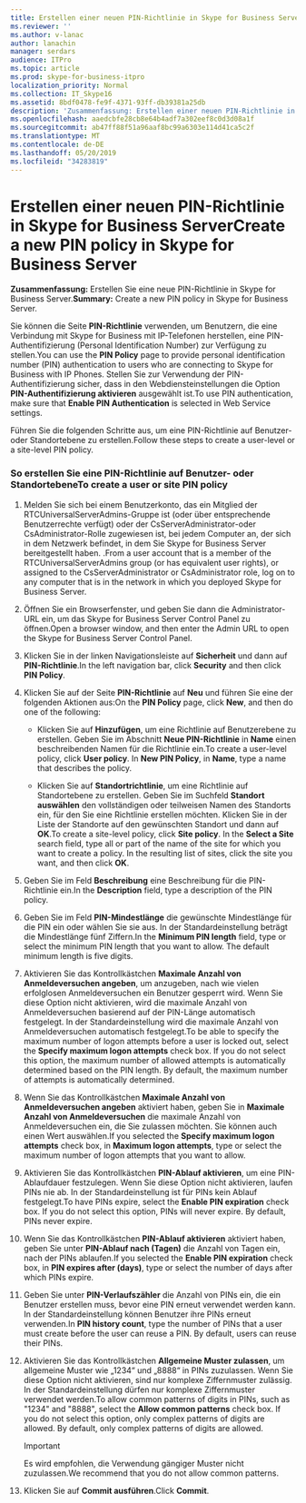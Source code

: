 ```yaml
---
title: Erstellen einer neuen PIN-Richtlinie in Skype for Business Server
ms.reviewer: ''
ms.author: v-lanac
author: lanachin
manager: serdars
audience: ITPro
ms.topic: article
ms.prod: skype-for-business-itpro
localization_priority: Normal
ms.collection: IT_Skype16
ms.assetid: 8bdf0478-fe9f-4371-93ff-db39381a25db
description: 'Zusammenfassung: Erstellen einer neuen PIN-Richtlinie in Skype for Business Server.'
ms.openlocfilehash: aaedcbfe28cb8e64b4adf7a302eef8c0d3d08a1f
ms.sourcegitcommit: ab47ff88f51a96aaf8bc99a6303e114d41ca5c2f
ms.translationtype: MT
ms.contentlocale: de-DE
ms.lasthandoff: 05/20/2019
ms.locfileid: "34283819"
---
```

# <a name="create-a-new-pin-policy-in-skype-for-business-server"></a><span data-ttu-id="cce25-103">Erstellen einer neuen PIN-Richtlinie in Skype for Business Server</span><span class="sxs-lookup"><span data-stu-id="cce25-103">Create a new PIN policy in Skype for Business Server</span></span>
 
<span data-ttu-id="cce25-104">**Zusammenfassung:** Erstellen Sie eine neue PIN-Richtlinie in Skype for Business Server.</span><span class="sxs-lookup"><span data-stu-id="cce25-104">**Summary:** Create a new PIN policy in Skype for Business Server.</span></span>
  
<span data-ttu-id="cce25-105">Sie können die Seite **PIN-Richtlinie** verwenden, um Benutzern, die eine Verbindung mit Skype for Business mit IP-Telefonen herstellen, eine PIN-Authentifizierung (Personal Identification Number) zur Verfügung zu stellen.</span><span class="sxs-lookup"><span data-stu-id="cce25-105">You can use the **PIN Policy** page to provide personal identification number (PIN) authentication to users who are connecting to Skype for Business with IP Phones.</span></span> <span data-ttu-id="cce25-106">Stellen Sie zur Verwendung der PIN-Authentifizierung sicher, dass in den Webdiensteinstellungen die Option **PIN-Authentifizierung aktivieren** ausgewählt ist.</span><span class="sxs-lookup"><span data-stu-id="cce25-106">To use PIN authentication, make sure that **Enable PIN Authentication** is selected in Web Service settings.</span></span>
  
<span data-ttu-id="cce25-107">Führen Sie die folgenden Schritte aus, um eine PIN-Richtlinie auf Benutzer- oder Standortebene zu erstellen.</span><span class="sxs-lookup"><span data-stu-id="cce25-107">Follow these steps to create a user-level or a site-level PIN policy.</span></span> 
  
### <a name="to-create-a-user-or-site-pin-policy"></a><span data-ttu-id="cce25-108">So erstellen Sie eine PIN-Richtlinie auf Benutzer- oder Standortebene</span><span class="sxs-lookup"><span data-stu-id="cce25-108">To create a user or site PIN policy</span></span>

1.  <span data-ttu-id="cce25-109">Melden Sie sich bei einem Benutzerkonto, das ein Mitglied der RTCUniversalServerAdmins-Gruppe ist (oder über entsprechende Benutzerrechte verfügt) oder der CsServerAdministrator-oder CsAdministrator-Rolle zugewiesen ist, bei jedem Computer an, der sich in dem Netzwerk befindet, in dem Sie Skype for Business Server bereitgestellt haben. .</span><span class="sxs-lookup"><span data-stu-id="cce25-109">From a user account that is a member of the RTCUniversalServerAdmins group (or has equivalent user rights), or assigned to the CsServerAdministrator or CsAdministrator role, log on to any computer that is in the network in which you deployed Skype for Business Server.</span></span>
    
2. <span data-ttu-id="cce25-110">Öffnen Sie ein Browserfenster, und geben Sie dann die Administrator-URL ein, um das Skype for Business Server Control Panel zu öffnen.</span><span class="sxs-lookup"><span data-stu-id="cce25-110">Open a browser window, and then enter the Admin URL to open the Skype for Business Server Control Panel.</span></span> 
    
3. <span data-ttu-id="cce25-111">Klicken Sie in der linken Navigationsleiste auf **Sicherheit** und dann auf **PIN-Richtlinie**.</span><span class="sxs-lookup"><span data-stu-id="cce25-111">In the left navigation bar, click **Security** and then click **PIN Policy**.</span></span>
    
4. <span data-ttu-id="cce25-112">Klicken Sie auf der Seite **PIN-Richtlinie** auf **Neu** und führen Sie eine der folgenden Aktionen aus:</span><span class="sxs-lookup"><span data-stu-id="cce25-112">On the **PIN Policy** page, click **New**, and then do one of the following:</span></span>
    
   - <span data-ttu-id="cce25-p102">Klicken Sie auf **Hinzufügen**, um eine Richtlinie auf Benutzerebene zu erstellen. Geben Sie im Abschnitt **Neue PIN-Richtlinie** in **Name** einen beschreibenden Namen für die Richtlinie ein.</span><span class="sxs-lookup"><span data-stu-id="cce25-p102">To create a user-level policy, click **User policy**. In **New PIN Policy**, in **Name**, type a name that describes the policy.</span></span>
    
   - <span data-ttu-id="cce25-p103">Klicken Sie auf **Standortrichtlinie**, um eine Richtlinie auf Standortebene zu erstellen. Geben Sie im Suchfeld **Standort auswählen** den vollständigen oder teilweisen Namen des Standorts ein, für den Sie eine Richtlinie erstellen möchten. Klicken Sie in der Liste der Standorte auf den gewünschten Standort und dann auf **OK**.</span><span class="sxs-lookup"><span data-stu-id="cce25-p103">To create a site-level policy, click **Site policy**. In the **Select a Site** search field, type all or part of the name of the site for which you want to create a policy. In the resulting list of sites, click the site you want, and then click **OK**.</span></span>
    
5. <span data-ttu-id="cce25-118">Geben Sie im Feld **Beschreibung** eine Beschreibung für die PIN-Richtlinie ein.</span><span class="sxs-lookup"><span data-stu-id="cce25-118">In the **Description** field, type a description of the PIN policy.</span></span>
    
6. <span data-ttu-id="cce25-p104">Geben Sie im Feld **PIN-Mindestlänge** die gewünschte Mindestlänge für die PIN ein oder wählen Sie sie aus. In der Standardeinstellung beträgt die Mindestlänge fünf Ziffern.</span><span class="sxs-lookup"><span data-stu-id="cce25-p104">In the **Minimum PIN length** field, type or select the minimum PIN length that you want to allow. The default minimum length is five digits.</span></span>
    
7. <span data-ttu-id="cce25-p105">Aktivieren Sie das Kontrollkästchen **Maximale Anzahl von Anmeldeversuchen angeben**, um anzugeben, nach wie vielen erfolglosen Anmeldeversuchen ein Benutzer gesperrt wird. Wenn Sie diese Option nicht aktivieren, wird die maximale Anzahl von Anmeldeversuchen basierend auf der PIN-Länge automatisch festgelegt. In der Standardeinstellung wird die maximale Anzahl von Anmeldeversuchen automatisch festgelegt.</span><span class="sxs-lookup"><span data-stu-id="cce25-p105">To be able to specify the maximum number of logon attempts before a user is locked out, select the **Specify maximum logon attempts** check box. If you do not select this option, the maximum number of allowed attempts is automatically determined based on the PIN length. By default, the maximum number of attempts is automatically determined.</span></span>
    
8. <span data-ttu-id="cce25-124">Wenn Sie das Kontrollkästchen **Maximale Anzahl von Anmeldeversuchen angeben** aktiviert haben, geben Sie in **Maximale Anzahl von Anmeldeversuchen** die maximale Anzahl von Anmeldeversuchen ein, die Sie zulassen möchten. Sie können auch einen Wert auswählen.</span><span class="sxs-lookup"><span data-stu-id="cce25-124">If you selected the **Specify maximum logon attempts** check box, in **Maximum logon attempts**, type or select the maximum number of logon attempts that you want to allow.</span></span>
    
9. <span data-ttu-id="cce25-p106">Aktivieren Sie das Kontrollkästchen **PIN-Ablauf aktivieren**, um eine PIN-Ablaufdauer festzulegen. Wenn Sie diese Option nicht aktivieren, laufen PINs nie ab. In der Standardeinstellung ist für PINs kein Ablauf festgelegt.</span><span class="sxs-lookup"><span data-stu-id="cce25-p106">To have PINs expire, select the **Enable PIN expiration** check box. If you do not select this option, PINs will never expire. By default, PINs never expire.</span></span>
    
10. <span data-ttu-id="cce25-128">Wenn Sie das Kontrollkästchen **PIN-Ablauf aktivieren** aktiviert haben, geben Sie unter **PIN-Ablauf nach (Tagen)** die Anzahl von Tagen ein, nach der PINs ablaufen.</span><span class="sxs-lookup"><span data-stu-id="cce25-128">If you selected the **Enable PIN expiration** check box, in **PIN expires after (days)**, type or select the number of days after which PINs expire.</span></span>
    
11. <span data-ttu-id="cce25-p107">Geben Sie unter **PIN-Verlaufszähler** die Anzahl von PINs ein, die ein Benutzer erstellen muss, bevor eine PIN erneut verwendet werden kann. In der Standardeinstellung können Benutzer ihre PINs erneut verwenden.</span><span class="sxs-lookup"><span data-stu-id="cce25-p107">In **PIN history count**, type the number of PINs that a user must create before the user can reuse a PIN. By default, users can reuse their PINs.</span></span>
    
12. <span data-ttu-id="cce25-p108">Aktivieren Sie das Kontrollkästchen **Allgemeine Muster zulassen**, um allgemeine Muster wie „1234“ und „8888“ in PINs zuzulassen. Wenn Sie diese Option nicht aktivieren, sind nur komplexe Ziffernmuster zulässig. In der Standardeinstellung dürfen nur komplexe Ziffernmuster verwendet werden.</span><span class="sxs-lookup"><span data-stu-id="cce25-p108">To allow common patterns of digits in PINs, such as "1234" and "8888", select the **Allow common patterns** check box. If you do not select this option, only complex patterns of digits are allowed. By default, only complex patterns of digits are allowed.</span></span>
    
    > [!IMPORTANT]
    > <span data-ttu-id="cce25-134">Es wird empfohlen, die Verwendung gängiger Muster nicht zuzulassen.</span><span class="sxs-lookup"><span data-stu-id="cce25-134">We recommend that you do not allow common patterns.</span></span> 
  
13. <span data-ttu-id="cce25-135">Klicken Sie auf **Commit ausführen**.</span><span class="sxs-lookup"><span data-stu-id="cce25-135">Click **Commit**.</span></span>
    


